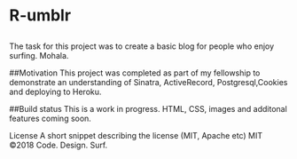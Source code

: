# R-umblr
## 
The task for this project was to create a basic blog for people who enjoy surfing. Mohala.

##Motivation
This project was completed as part of my fellowship to demonstrate an understanding of Sinatra, ActiveRecord, Postgresql,Cookies and deploying to Heroku.

##Build status
This is a work in progress.  HTML, CSS, images and additonal features coming soon.

License
A short snippet describing the license (MIT, Apache etc)
MIT ©2018 Code. Design. Surf.

